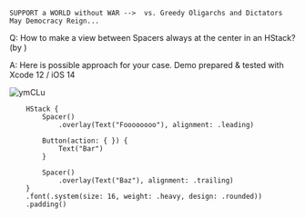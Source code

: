 ```
SUPPORT a WORLD without WAR -->  vs. Greedy Oligarchs and Dictators
May Democracy Reign... 
```

Q: How to make a view between Spacers always at the center in an HStack? (by )

A: Here is possible approach for your case. Demo prepared & tested with Xcode 12 / iOS 14

![ymCLu](https://user-images.githubusercontent.com/62171579/165324935-2553df1f-85e6-4b42-8253-9ad4305f9a93.png)


        HStack {
            Spacer()
                .overlay(Text("Foooooooo"), alignment: .leading)

            Button(action: { }) {
                Text("Bar")
            }

            Spacer()
                .overlay(Text("Baz"), alignment: .trailing)
        }
        .font(.system(size: 16, weight: .heavy, design: .rounded))
        .padding()

